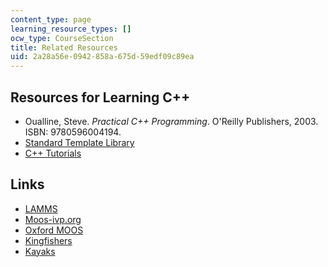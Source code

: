 ```yaml
---
content_type: page
learning_resource_types: []
ocw_type: CourseSection
title: Related Resources
uid: 2a28a56e-0942-858a-675d-59edf09c89ea
---
```


Resources for Learning C++
--------------------------

*   Oualline, Steve. _Practical C++ Programming_. O'Reilly Publishers, 2003. ISBN: 9780596004194.
*   [Standard Template Library](http://www.cplusplus.com/reference/stl)
*   [C++ Tutorials](http://www.cplusplus.com/doc/tutorial)

Links
-----

*   [LAMMS](http://lamss.mit.edu/)
*   [Moos-ivp.org](http://oceanai.mit.edu/moos-ivp/pmwiki/pmwiki.php)
*   [Oxford MOOS](http://www.robots.ox.ac.uk/~mobile/MOOS/wiki/pmwiki.php/Main/HomePage)
*   [Kingfishers](http://oceanai.mit.edu/kfisher/pmwiki/pmwiki.php)
*   [Kayaks](https://www.technologyreview.com/s/407126/autonomous-kayaks/)